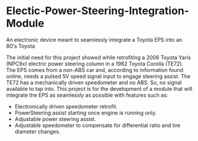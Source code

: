 # Electic-Power-Steering-Integration-Module
An electronic device meant to seamlessly integrate a Toyota EPS into an 80's Toyota

The initial need for this project showed while retrofiting a 2006 Toyota Yaris (NPC9x) electric power steering column in a 1982 Toyota Corolla (TE72). The EPS comes from a non-ABS car and, according to information found online, needs a pulsed 5V speed signal input to engage steering assist. The TE72 has a mechanically driven speedometer and no ABS. So, no signal available to tap into. This project is for the development of a module that will integrate the EPS as seamlessly as possible with features such as:

- Electronically driven speedometer retrofit.
- PowerSteering assist starting once engine is running only.
- Adjustable power steering assist.
- Adjustable speedometer to compensate for differential ratio and tire diameter changes.
